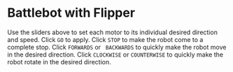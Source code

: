 # Battlebot with Flipper
Use the sliders above to set each motor to its individual desired direction and speed.  Click <code>GO</code> to apply.  Click <code>STOP</code> to make the robot come to a complete stop.  Click <code>FORWARDS</code> or <code> BACKWARDS</code> to quickly make the robot move in the desired direction.  Click <code>CLOCKWISE</code> or <code>COUNTERWISE</code> to quickly make the robot rotate in the desired direction.
